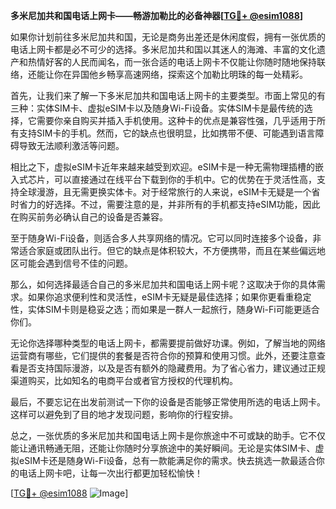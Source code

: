 **多米尼加共和国电话上网卡——畅游加勒比的必备神器[[TG💪+ @esim1088](https://t.me/s/esim1088)]**

如果你计划前往多米尼加共和国，无论是商务出差还是休闲度假，拥有一张优质的电话上网卡都是必不可少的选择。多米尼加共和国以其迷人的海滩、丰富的文化遗产和热情好客的人民而闻名，而一张合适的电话上网卡不仅能让你随时随地保持联络，还能让你在异国他乡畅享高速网络，探索这个加勒比明珠的每一处精彩。

首先，让我们来了解一下多米尼加共和国电话上网卡的主要类型。市面上常见的有三种：实体SIM卡、虚拟eSIM卡以及随身Wi-Fi设备。实体SIM卡是最传统的选择，它需要你亲自购买并插入手机使用。这种卡的优点是兼容性强，几乎适用于所有支持SIM卡的手机。然而，它的缺点也很明显，比如携带不便、可能遇到语言障碍导致无法顺利激活等问题。

相比之下，虚拟eSIM卡近年来越来越受到欢迎。eSIM卡是一种无需物理插槽的嵌入式芯片，可以直接通过在线平台下载到你的手机中。它的优势在于灵活性高，支持全球漫游，且无需更换实体卡。对于经常旅行的人来说，eSIM卡无疑是一个省时省力的好选择。不过，需要注意的是，并非所有的手机都支持eSIM功能，因此在购买前务必确认自己的设备是否兼容。

至于随身Wi-Fi设备，则适合多人共享网络的情况。它可以同时连接多个设备，非常适合家庭或团队出行。但它的缺点是体积较大，不方便携带，而且在某些偏远地区可能会遇到信号不佳的问题。

那么，如何选择最适合自己的多米尼加共和国电话上网卡呢？这取决于你的具体需求。如果你追求便利性和灵活性，eSIM卡无疑是最佳选择；如果你更看重稳定性，实体SIM卡则是稳妥之选；而如果是一群人一起旅行，随身Wi-Fi可能更适合你们。

无论你选择哪种类型的电话上网卡，都需要提前做好功课。例如，了解当地的网络运营商有哪些，它们提供的套餐是否符合你的预算和使用习惯。此外，还要注意查看是否支持国际漫游，以及是否有额外的隐藏费用。为了省心省力，建议通过正规渠道购买，比如知名的电商平台或者官方授权的代理机构。

最后，不要忘记在出发前测试一下你的设备是否能够正常使用所选的电话上网卡。这样可以避免到了目的地才发现问题，影响你的行程安排。

总之，一张优质的多米尼加共和国电话上网卡是你旅途中不可或缺的助手。它不仅能让通讯畅通无阻，还能让你随时分享旅途中的美好瞬间。无论是实体SIM卡、虚拟eSIM卡还是随身Wi-Fi设备，总有一款能满足你的需求。快去挑选一款最适合你的电话上网卡吧，让每一次出行都更加轻松愉快！

[[TG💪+ @esim1088](https://t.me/s/esim1088) ![Image](https://i.postimg.cc/4NQfJmqS/Snipaste-2025-05-13-00-14-12.png)]